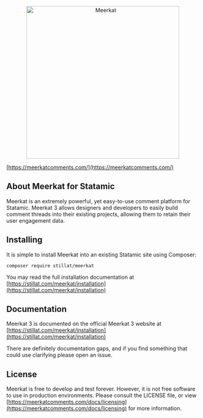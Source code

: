 <p align="center">
<a href="https://meerkatcomments.com"><img src="https://stillat.s3.us-east-1.amazonaws.com/2020/meerkat/meerkat_colored.png" width="400" alt="Meerkat" /></a>
</p>

[https://meerkatcomments.com/](https://meerkatcomments.com/)



## About Meerkat for Statamic

Meerkat is an extremely powerful, yet easy-to-use comment platform for Statamic. Meerkat 3 allows designers and
developers to easily build comment threads into their existing projects, allowing them to retain their user engagement data.

## Installing

It is simple to install Meerkat into an existing Statamic site using Composer:

```
composer require stillat/meerkat
``` 

You may read the full installation documentation at [https://stillat.com/meerkat/installation](https://stillat.com/meerkat/installation)

## Documentation

Meerkat 3 is documented on the official Meerkat 3 website at [https://stillat.com/meerkat/installation](https://stillat.com/meerkat/installation)

There are definitely documentation gaps, and if you find something that could use clarifying please open an issue.

## License

Meerkat is free to develop and test forever. However, it is not free software to use in production environments. Please consult the LICENSE file, or view [https://meerkatcomments.com/docs/licensing](https://meerkatcomments.com/docs/licensing) for more information.
